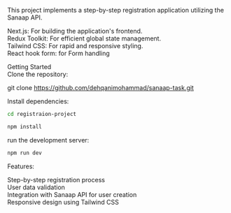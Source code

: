 This project implements a step-by-step registration application utilizing the Sanaap API. <br />

Next.js: For building the application's frontend.<br />
Redux Toolkit: For efficient global state management.<br />
Tailwind CSS: For rapid and responsive styling.<br />
React hook form: for Form handling <br />

Getting Started<br />
Clone the repository:

git clone https://github.com/dehqanimohammad/sanaap-task.git

Install dependencies:

```Bash
cd registraion-project

npm install
```

run the development server: <br />

```Bash
npm run dev
```

Features: <br/>

Step-by-step registration process<br/>
User data validation<br/>
Integration with Sanaap API for user creation<br/>
Responsive design using Tailwind CSS<br/>
